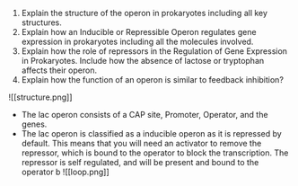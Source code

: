 1.  Explain the structure of the operon in prokaryotes including all key structures. 
2.  Explain how an Inducible or Repressible Operon regulates gene expression in prokaryotes including all the molecules involved.  
3.  Explain how the role of repressors in the Regulation of Gene Expression in Prokaryotes. Include how the absence of lactose or tryptophan affects their operon. 
4.  Explain how the function of an operon is similar to feedback inhibition?

![[structure.png]]
- The lac operon consists of a CAP site, Promoter, Operator, and the genes.
- The lac operon is classified as a inducible operon as it is repressed by default. This means that you will need an activator to remove the repressor, which is bound to the operator to block the transcription. The repressor is self regulated, and will be present and bound to the operator b
![[loop.png]]
